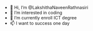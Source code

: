 - 👋 Hi, I’m @LakshithaNaveenRathnasiri
- 👀 I’m interested in coding
- 🌱 I’m currently enroll ICT degree
- 📫 I want to success one day

<!---
LakshithaNaveenRathnasiri/LakshithaNaveenRathnasiri is a ✨ special ✨ repository because its `README.md` (this file) appears on your GitHub profile.
You can click the Preview link to take a look at your changes.
--->
